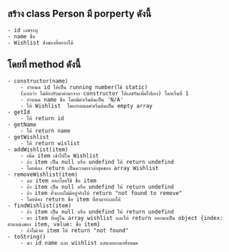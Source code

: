 ## สร้าง class Person มี porperty ดังนี้
    - id เลขระบุ
    - name ชื่อ
    - Wishlist สิ่งของที่อยากได้

## โดยที่ method ดังนี้
    - constructor(name)
        - กำหนด id ให้เป็น running number(ใช้ static) 
        (แบบว่า ไม่ต้องรับมาค่ามาจาก constructor ให้เลขรันเพิ่มไปเอง) โดยเริ่มที่ 1
        - กำหนด name ชือ โดยมีค่าเริ่มต้นเป็น 'N/A'
        - ให้ Wishlist  โดยกำหนดค่าเริ่มต้นเป็น empty array
    - getId 
        - ให้ return id
    - getName
        - ให้ return name
    - getWishlist
        - ให้ return wislist
    - addWishlist(item)
        - เพิ่ม item เข้าไปใน Wishlist
        - ถ้า item เป็น null หรือ undefind ให้ return undefind
        - โดยต้อง return เป็นความยาวล่าสุดของ array Wishlist
    - removeWishlist(item)
        - ลบ item ออกโดยใช้ ชื่อ item 
        - ถ้า item เป็น null หรือ undefind ให้ return undefind
        - ถ้า item ที่จะลบไม่มีอยู่จริงให้ return "not found to remove"
        - โดยต้อง return ชื่อ item ที่สามารถลบได้
    - findWishlist(item)
        - ถ้า item เป็น null หรือ undefind ให้ return undefind
        - หา item ที่อยู่ใน array wishlist และให้ return ออกมาเป็น object {index: ตำแหน่งของ item, value: ชื่อ item}
        - ถ้าไม่เจอ item ให้ return "not found"
    - toString()
        - นำ id name และ wishlist แสดงออกมาทั้งหมด
